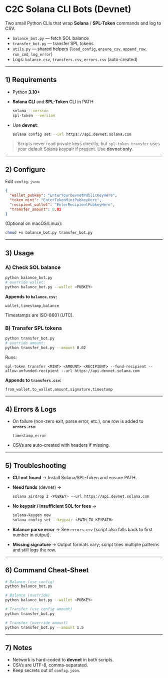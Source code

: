 # C2C Solana CLI Bots (Devnet)

Two small Python CLIs that wrap **Solana** / **SPL-Token** commands and log to CSV.

* `balance_bot.py` — fetch SOL balance
* `transfer_bot.py` — transfer SPL tokens
* `utils.py` — shared helpers (`load_config`, `ensure_csv`, `append_row`, `run_cmd`, `log_error`)
* Logs: `balance.csv`, `transfers.csv`, `errors.csv` (auto-created)

---

## 1) Requirements

* Python **3.10+**
* **Solana CLI** and **SPL-Token** CLI in PATH

  ```bash
  solana --version
  spl-token --version
  ```
* Use **devnet**:

  ```bash
  solana config set --url https://api.devnet.solana.com
  ```

> Scripts never read private keys directly, but `spl-token transfer` uses your default Solana keypair if present. Use **devnet only**.

---

## 2) Configure

Edit `config.json`:

```json
{
  "wallet_pubkey": "EnterYourDevnetPublicKeyHere",
  "token_mint": "EnterTokenMintPubkeyHere",
  "recipient_wallet": "EnterRecipientPubkeyHere",
  "transfer_amount": 0.01
}
```

(Optional on macOS/Linux):

```bash
chmod +x balance_bot.py transfer_bot.py
```

---

## 3) Usage

### A) Check SOL balance

```bash
python balance_bot.py
# override wallet:
python balance_bot.py --wallet <PUBKEY>
```

**Appends to `balance.csv`:**

```
wallet,timestamp,balance
```

Timestamps are ISO-8601 (UTC).

### B) Transfer SPL tokens

```bash
python transfer_bot.py
# override amount:
python transfer_bot.py --amount 0.02
```

Runs:

```
spl-token transfer <MINT> <AMOUNT> <RECIPIENT> --fund-recipient --allow-unfunded-recipient --url https://api.devnet.solana.com
```

**Appends to `transfers.csv`:**

```
from_wallet,to_wallet,amount,signature,timestamp
```

---

## 4) Errors & Logs

* On failure (non-zero exit, parse error, etc.), one row is added to **`errors.csv`**:

  ```
  timestamp,error
  ```
* CSVs are auto-created with headers if missing.

---

## 5) Troubleshooting

* **CLI not found** → Install Solana/SPL-Token and ensure PATH.
* **Need funds** (devnet) →

  ```bash
  solana airdrop 2 <PUBKEY> --url https://api.devnet.solana.com
  ```
* **No keypair / insufficient SOL for fees** →

  ```bash
  solana-keygen new
  solana config set --keypair <PATH_TO_KEYPAIR>
  ```
* **Balance parse error** → See `errors.csv` (script also falls back to first number in output).
* **Missing signature** → Output formats vary; script tries multiple patterns and still logs the row.

---

## 6) Command Cheat-Sheet

```bash
# Balance (use config)
python balance_bot.py

# Balance (override)
python balance_bot.py --wallet <PUBKEY>

# Transfer (use config amount)
python transfer_bot.py

# Transfer (override amount)
python transfer_bot.py --amount 1.5
```

---

## 7) Notes

* Network is hard-coded to **devnet** in both scripts.
* CSVs are UTF-8, comma-separated.
* Keep secrets out of `config.json`.
